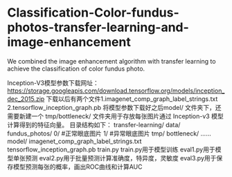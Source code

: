 # Classification-Color-fundus-photos-transfer-learning-and-image-enhancement
We combined the image enhancement algorithm with transfer learning to achieve the classification of color fundus photo.






Inception-V3模型参数下载网址：https://storage.googleapis.com/download.tensorflow.org/models/inception_dec_2015.zip
下载以后有两个文件1.imagenet_comp_graph_label_strings.txt  2.tensorflow_inception_graph.pb
将模型参数下载好之后model/ 文件夹下，还需要新建一个 tmp/bottleneck/ 文件夹用于存放每张图片通过 Inception-v3 模型计算得到的特征向量。
目录结构如下：
transfer-learning/
    data/
        fundus_photos/
            0/   #正常眼底图片
            1/   #异常眼底图片
        tmp/
            bottleneck/
                ......
    model/
        imagenet_comp_graph_label_strings.txt
        tensorflow_inception_graph.pb
    train.py
train.py用于模型训练
eval1.py用于模型单张预测
eval2.py用于批量预测计算准确度，特异度，灵敏度
eval3.py用于保存模型预测每张的概率，画出ROC曲线和计算AUC




